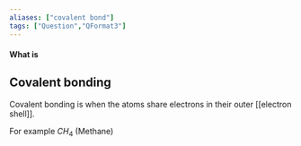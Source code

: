 ```yaml
---
aliases: ["covalent bond"]
tags: ["Question","QFormat3"]
---
```


#### What is
## Covalent bonding
Covalent bonding is when the atoms share electrons in their outer [[electron shell]].

For example $CH_4$ (Methane)
